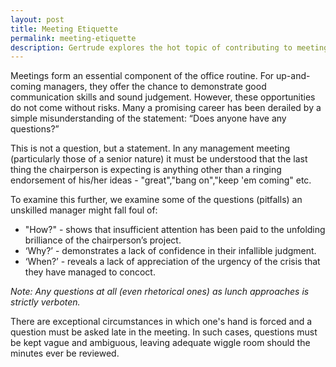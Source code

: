 ```yaml
---
layout: post
title: Meeting Etiquette
permalink: meeting-etiquette
description: Gertrude explores the hot topic of contributing to meetings.
---
```


Meetings form an essential component of the office routine.  For up-and-coming managers, they offer the chance to demonstrate good communication skills and sound judgement.  However, these opportunities do not come without risks.  Many a promising career has been derailed by a simple misunderstanding of the statement: “Does anyone have any questions?” 

This is not a question, but a statement.  In any management meeting (particularly those of a senior nature) it must be understood that the last thing the chairperson is expecting is anything other than a ringing endorsement of his/her ideas - "great","bang on","keep 'em coming" etc. 

To examine this further, we examine some of the questions (pitfalls) an unskilled manager might fall foul of:

* "How?" -  shows that insufficient attention has been paid to the unfolding brilliance of the chairperson’s project.
* ‘Why?’ -  demonstrates a lack of confidence in their infallible judgment.
* ‘When?’ - reveals a lack of appreciation of the urgency of the crisis that they have managed to concoct.

*Note: Any questions at all (even rhetorical ones) as lunch approaches is strictly verboten.*

There are exceptional circumstances in which one's hand is forced and a question must be asked late in the meeting.  In such cases, questions must be kept vague and ambiguous, leaving adequate wiggle room should the minutes ever be reviewed.